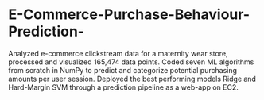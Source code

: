 # E-Commerce-Purchase-Behaviour-Prediction-
Analyzed e-commerce clickstream data for a maternity wear store, processed and visualized 165,474 data points. Coded seven ML algorithms from scratch in NumPy to predict and categorize potential purchasing amounts per user session. Deployed the best performing models Ridge and Hard-Margin SVM through a prediction pipeline as a web-app on EC2.
